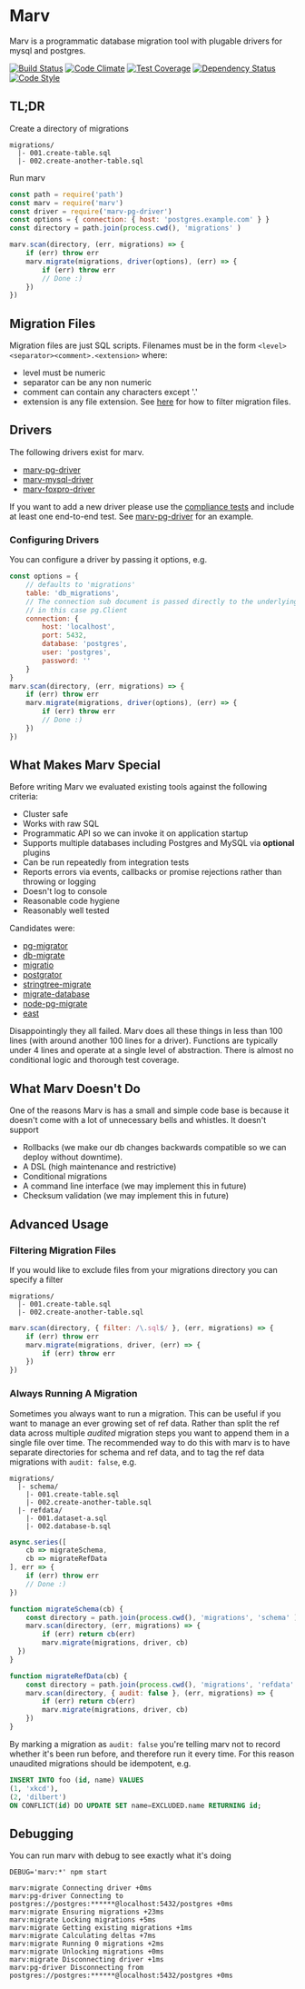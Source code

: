 # Marv
Marv is a programmatic database migration tool with plugable drivers for mysql and postgres.

[![Build Status](https://img.shields.io/travis/guidesmiths/marv/master.svg)](https://travis-ci.org/guidesmiths/marv)
[![Code Climate](https://codeclimate.com/github/guidesmiths/marv/badges/gpa.svg)](https://codeclimate.com/github/guidesmiths/marv)
[![Test Coverage](https://codeclimate.com/github/guidesmiths/marv/badges/coverage.svg)](https://codeclimate.com/github/guidesmiths/marv/coverage)
[![Dependency Status](https://david-dm.org/guidesmiths/marv.svg)](https://david-dm.org//guidesmiths/marv)
[![Code Style](https://img.shields.io/badge/code%20style-imperative-brightgreen.svg)](https://github.com/guidesmiths/eslint-config-imperative)

## TL;DR
Create a directory of migrations
```
migrations/
  |- 001.create-table.sql
  |- 002.create-another-table.sql
```
Run marv
```js
const path = require('path')
const marv = require('marv')
const driver = require('marv-pg-driver')
const options = { connection: { host: 'postgres.example.com' } }
const directory = path.join(process.cwd(), 'migrations' )

marv.scan(directory, (err, migrations) => {
    if (err) throw err
    marv.migrate(migrations, driver(options), (err) => {
        if (err) throw err
        // Done :)
    })
})
```
## Migration Files
Migration files are just SQL scripts. Filenames must be in the form ```<level><separator><comment>.<extension>``` where:

* level must be numeric
* separator can be any non numeric
* comment can contain any characters except '.'
* extension is any file extension. See [here](https://github.com/guidesmiths/marv/#filtering-migration-files) for how to filter migration files.

## Drivers
The following drivers exist for marv.

* [marv-pg-driver](https://www.npmjs.com/package/marv-pg-driver)
* [marv-mysql-driver](https://www.npmjs.com/package/marv-mysql-driver)
* [marv-foxpro-driver](https://www.youtube.com/watch?v=dQw4w9WgXcQ)

If you want to add a new driver please use the [compliance tests](https://www.npmjs.com/package/marv-compliance-tests) and include at least one end-to-end test.
See [marv-pg-driver](https://www.npmjs.com/package/marv-pg-driver) for an example.

### Configuring Drivers
You can configure a driver by passing it options, e.g.
```js
const options = {
    // defaults to 'migrations'
    table: 'db_migrations',
    // The connection sub document is passed directly to the underlying database library,
    // in this case pg.Client
    connection: {
        host: 'localhost',
        port: 5432,
        database: 'postgres',
        user: 'postgres',
        password: ''
    }
}
marv.scan(directory, (err, migrations) => {
    if (err) throw err
    marv.migrate(migrations, driver(options), (err) => {
        if (err) throw err
        // Done :)
    })
})
```
## What Makes Marv Special
Before writing Marv we evaluated existing tools against the following criteria:

* Cluster safe
* Works with raw SQL
* Programmatic API so we can invoke it on application startup
* Supports multiple databases including Postgres and MySQL via **optional** plugins
* Can be run repeatedly from integration tests
* Reports errors via events, callbacks or promise rejections rather than throwing or logging
* Doesn't log to console
* Reasonable code hygiene
* Reasonably well tested

Candidates were:

* [pg-migrator](https://www.npmjs.com/package/pg-migrator)
* [db-migrate](https://www.npmjs.com/package/db-migrate)
* [migratio](https://www.npmjs.com/package/migratio)
* [postgrator](https://www.npmjs.com/package/postgrator)
* [stringtree-migrate](https://www.npmjs.com/package/stringtree-migrate)
* [migrate-database](https://www.npmjs.com/package/migrate-database)
* [node-pg-migrate](https://www.npmjs.com/package/node-pg-migrate)
* [east](https://www.npmjs.com/package/east)

Disappointingly they all failed. Marv does all these things in less than 100 lines (with around another 100 lines for a driver). Functions are typically under 4 lines and operate at a single level of abstraction. There is almost no conditional logic and thorough test coverage.

## What Marv Doesn't Do
One of the reasons Marv is has a small and simple code base is because it doesn't come with a lot of unnecessary bells and whistles. It doesn't support

* Rollbacks (we make our db changes backwards compatible so we can deploy without downtime).
* A DSL (high maintenance and restrictive)
* Conditional migrations
* A command line interface (we may implement this in future)
* Checksum validation (we may implement this in future)

## Advanced Usage
### Filtering Migration Files
If you would like to exclude files from your migrations directory you can specify a filter
```
migrations/
  |- 001.create-table.sql
  |- 002.create-another-table.sql
```

```js
marv.scan(directory, { filter: /\.sql$/ }, (err, migrations) => {
    if (err) throw err
    marv.migrate(migrations, driver, (err) => {
        if (err) throw err
    })
})
```

### Always Running A Migration
Sometimes you always want to run a migration. This can be useful if you want to manage an ever growing set of ref data. Rather than split the ref data across multiple *audited* migration steps you want to append them in a single file over time. The recommended way to do this with marv is to have separate directories for schema and ref data, and to tag the ref data migrations with ```audit: false```, e.g.

```
migrations/
  |- schema/
    |- 001.create-table.sql
    |- 002.create-another-table.sql
  |- refdata/
    |- 001.dataset-a.sql
    |- 002.database-b.sql
```

```js
async.series([
    cb => migrateSchema,
    cb => migrateRefData
], err => {
    if (err) throw err
    // Done :)
})

function migrateSchema(cb) {
    const directory = path.join(process.cwd(), 'migrations', 'schema' )
    marv.scan(directory, (err, migrations) => {
        if (err) return cb(err)
        marv.migrate(migrations, driver, cb)
  })
}

function migrateRefData(cb) {
    const directory = path.join(process.cwd(), 'migrations', 'refdata' )
    marv.scan(directory, { audit: false }, (err, migrations) => {
        if (err) return cb(err)
        marv.migrate(migrations, driver, cb)
    })
}
```
By marking a migration as ```audit: false``` you're telling marv not to record whether it's been run before, and therefore run it every time. For this reason unaudited migrations should be idempotent, e.g.
```sql
INSERT INTO foo (id, name) VALUES
(1, 'xkcd'),
(2, 'dilbert')
ON CONFLICT(id) DO UPDATE SET name=EXCLUDED.name RETURNING id;
```

## Debugging
You can run marv with debug to see exactly what it's doing
```
DEBUG='marv:*' npm start

marv:migrate Connecting driver +0ms
marv:pg-driver Connecting to postgres://postgres:******@localhost:5432/postgres +0ms
marv:migrate Ensuring migrations +23ms
marv:migrate Locking migrations +5ms
marv:migrate Getting existing migrations +1ms
marv:migrate Calculating deltas +7ms
marv:migrate Running 0 migrations +2ms
marv:migrate Unlocking migrations +0ms
marv:migrate Disconnecting driver +1ms
marv:pg-driver Disconnecting from postgres://postgres:******@localhost:5432/postgres +0ms

```
